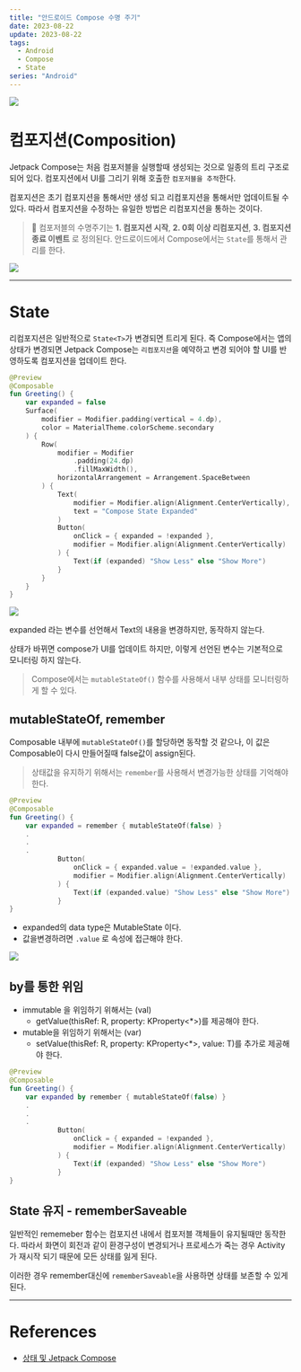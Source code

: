 ```yaml
---
title: "안드로이드 Compose 수명 주기"
date: 2023-08-22
update: 2023-08-22
tags:
  - Android
  - Compose
  - State
series: "Android"
---
```

<img src="https://github.com/ppeper/Kotlin_Algorithm/assets/63226023/3ee7a814-cc90-42ba-9411-6a20ff29c970">

# 컴포지션(Composition)
Jetpack Compose는 처음 컴포저블을 실행할때 생성되는 것으로 일종의 트리 구조로 되어 있다. 컴포지션에서 UI를 그리기 위해 호출한 `컴포저블을 추적`한다. 

컴포지션은 초기 컴포지션을 통해서만 생성 되고 리컴포지션을 통해서만 업데이트될 수 있다. 따라서 컴포지션을 수정하는 유일한 방법은 리컴포지션을 통하는 것이다.

> 📍 컴포저블의 수명주기는 __1. 컴포지션 시작__, __2. 0회 이상 리컴포지션__, __3. 컴포지션 종료 이벤트__ 로 정의된다.
안드로이드에서 Compose에서는 `State`를 통해서 관리를 한다.  

<img src="https://github.com/ppeper/Kotlin_Algorithm/assets/63226023/c237ff4e-ead6-49ae-a8e8-11f5c2c36b9e">

- - -

# State

리컴포지션은 일반적으로 `State<T>`가 변경되면 트리게 된다. 즉 Compose에서는 앱의 상태가 변경되면 Jetpack Compose는 `리컴포지션`을 예약하고 변경 되어야 할 UI를 반영하도록 컴포지션을 업데이트 한다.

```kotlin
@Preview
@Composable
fun Greeting() {
    var expanded = false
    Surface(
        modifier = Modifier.padding(vertical = 4.dp),
        color = MaterialTheme.colorScheme.secondary
    ) {
        Row(
            modifier = Modifier
                .padding(24.dp)
                .fillMaxWidth(),
            horizontalArrangement = Arrangement.SpaceBetween
        ) {
            Text(
                modifier = Modifier.align(Alignment.CenterVertically),
                text = "Compose State Expanded"
            )
            Button(
                onClick = { expanded = !expanded },
                modifier = Modifier.align(Alignment.CenterVertically)
            ) {
                Text(if (expanded) "Show Less" else "Show More")
            }
        }
    }
}
```

<img src="https://github.com/ppeper/Kotlin_Algorithm/assets/63226023/0504e579-ea4e-422f-a233-ec5eb5f59c40">

expanded 라는 변수를 선언해서 Text의 내용을 변경하지만, 동작하지 않는다.

상태가 바뀌면 compose가 UI를 업데이트 하지만, 이렇게 선언된 변수는 기본적으로 모니터링 하지 않는다.

> Compose에서는 `mutableStateOf()` 함수를 사용해서 내부 상태를 모니터링하게 할 수 있다.

## mutableStateOf, remember
Composable 내부에 `mutableStateOf()`를 할당하면 동작할 것 같으나, 이 값은 Composable이 다시 만들어질때 false값이 assign된다.

> 상태값을 유지하기 위해서는 `remember`를 사용해서 변경가능한 상태를 기억해야 한다.

```kotlin
@Preview
@Composable
fun Greeting() {
    var expanded = remember { mutableStateOf(false) }
    .
    .
    .
            Button(
                onClick = { expanded.value = !expanded.value },
                modifier = Modifier.align(Alignment.CenterVertically)
            ) {
                Text(if (expanded.value) "Show Less" else "Show More")
            }
}
```
- expanded의 data type은 MutableState<Boolean> 이다.
- 값을변경하려면 `.value` 로 속성에 접근해야 한다.

<img src="https://github.com/ppeper/Kotlin_Algorithm/assets/63226023/4b0a301b-2c34-4acd-8070-232ab3c81e12">

## by를 통한 위임
- immutable 을 위임하기 위해서는 (val)
    - getValue(thisRef: R, property: KProperty<*>)를 제공해야 한다.
- mutable을 위임하기 위해서는 (var)
    - setValue(thisRef: R, property: KProperty<*>, value: T)를 추가로 제공해야 한다.

```kotlin
@Preview
@Composable
fun Greeting() {
    var expanded by remember { mutableStateOf(false) }
    .
    .
    .
            Button(
                onClick = { expanded = !expanded },
                modifier = Modifier.align(Alignment.CenterVertically)
            ) {
                Text(if (expanded) "Show Less" else "Show More")
            }
}
```
## State 유지 - rememberSaveable
일반적인 rememeber 함수는 컴포지션 내에서 컴포저블 객체들이 유지될때만 동작한다. 따라서 화면이 회전과 같이 환경구성이 변경되거나 프로세스가 죽는 경우 Activity가 재시작 되기 때문에 모든 상태를 잃게 된다.

이러한 경우 remember대신에 `rememberSaveable`을 사용하면 상태를 보존할 수 있게 된다.
- - -
# References
- [상태 및 Jetpack Compose](https://developer.android.com/jetpack/compose/state?hl=ko#state-in-composables)